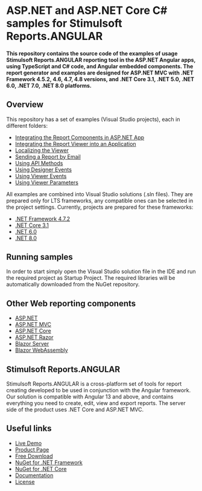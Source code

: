 # ASP.NET and ASP.NET Core C# samples for Stimulsoft Reports.ANGULAR

#### This repository contains the source code of the examples of usage Stimulsoft Reports.ANGULAR reporting tool in the ASP.NET Angular apps, using TypeScript and C# code, and Angular embedded components. The report generator and examples are designed for ASP.NET MVC with .NET Framework 4.5.2, 4.6, 4.7, 4.8 versions, and .NET Core 3.1, .NET 5.0, .NET 6.0, .NET 7.0, .NET 8.0 platforms.

## Overview
This repository has a set of examples (Visual Studio projects), each in different folders:
* [Integrating the Report Components in ASP.NET App](https://github.com/stimulsoft/Samples-Reports.WEB-for-ASP.NET-Angular/tree/master/NET%20Framework%204.7.2/Integrating%20the%20Report%20Components%20in%20ASP.NET%20App)
* [Integrating the Report Viewer into an Application](https://github.com/stimulsoft/Samples-Reports.WEB-for-ASP.NET-Angular/tree/master/NET%208.0/Integrating%20the%20Report%20Viewer%20into%20an%20Application)
* [Localizing the Viewer](https://github.com/stimulsoft/Samples-Reports.WEB-for-ASP.NET-Angular/tree/master/NET%208.0/Localizing%20the%20Viewer)
* [Sending a Report by Email](https://github.com/stimulsoft/Samples-Reports.WEB-for-ASP.NET-Angular/tree/master/NET%208.0/Sending%20a%20Report%20by%20Email)
* [Using API Methods](https://github.com/stimulsoft/Samples-Reports.WEB-for-ASP.NET-Angular/tree/master/NET%208.0/Using%20API%20Methods)
* [Using Designer Events](https://github.com/stimulsoft/Samples-Reports.WEB-for-ASP.NET-Angular/tree/master/NET%208.0/Using%20Designer%20Events)
* [Using Viewer Events](https://github.com/stimulsoft/Samples-Reports.WEB-for-ASP.NET-Angular/tree/master/NET%208.0/Using%20Viewer%20Events)
* [Using Viewer Parameters](https://github.com/stimulsoft/Samples-Reports.WEB-for-ASP.NET-Angular/tree/master/NET%208.0/Using%20Viewer%20Parameters)

All examples are combined into Visual Studio solutions (.sln files). They are prepared only for LTS frameworks, any compatible ones can be selected in the project settings. Currently, projects are prepared for these frameworks:

* [.NET Framework 4.7.2](https://github.com/stimulsoft/Samples-Reports.WEB-for-ASP.NET-Angular/tree/master/NET%20Framework%204.7.2)
* [.NET Core 3.1](https://github.com/stimulsoft/Samples-Reports.WEB-for-ASP.NET-Angular/tree/master/NET%20Core%203.1)
* [.NET 6.0](https://github.com/stimulsoft/Samples-Reports.WEB-for-ASP.NET-Angular/tree/master/NET%206.0)
* [.NET 8.0](https://github.com/stimulsoft/Samples-Reports.WEB-for-ASP.NET-Angular/tree/master/NET%208.0)

## Running samples
In order to start simply open the Visual Studio solution file in the IDE and run the required project as Startup Project. The required libraries will be automatically downloaded from the NuGet repository.

## Other Web reporting components
* [ASP.NET](https://github.com/stimulsoft/Samples-Reports.WEB-for-ASP.NET)
* [ASP.NET MVC](https://github.com/stimulsoft/Samples-Reports.WEB-for-ASP.NET-MVC)
* [ASP.NET Core](https://github.com/stimulsoft/Samples-Reports.WEB-for-ASP.NET-Core)
* [ASP.NET Razor](https://github.com/stimulsoft/Samples-Reports.WEB-for-ASP.NET-Razor)
* [Blazor Server](https://github.com/stimulsoft/Samples-Reports.WEB-for-Blazor-Server)
* [Blazor WebAssembly](https://github.com/stimulsoft/Samples-Reports.WEB-for-Blazor-WebAssembly)

## Stimulsoft Reports.ANGULAR
Stimulsoft Reports.ANGULAR is a cross-platform set of tools for report creating developed to be used in conjunction with the Angular framework. Our solution is compatible with Angular 13 and above, and contains everything you need to create, edit, view and export reports. The server side of the product uses .NET Core and ASP.NET MVC.

## Useful links
* [Live Demo](http://demo.stimulsoft.com/#Net)
* [Product Page](https://www.stimulsoft.com/en/products/reports-angular)
* [Free Download](https://www.stimulsoft.com/en/downloads)
* [NuGet for .NET Framework](https://www.nuget.org/packages/Stimulsoft.Reports.Angular)
* [NuGet for .NET Core](https://www.nuget.org/packages/Stimulsoft.Reports.Angular.NetCore)
* [Documentation](https://www.stimulsoft.com/en/documentation/online/programming-manual/reports_web_angular.htm)
* [License](LICENSE.md)
